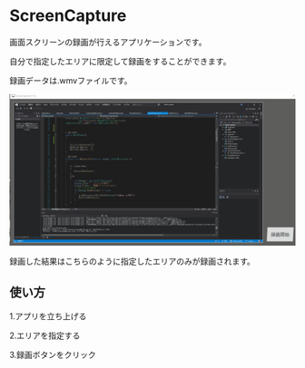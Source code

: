 # ScreenCapture
画面スクリーンの録画が行えるアプリケーションです。

自分で指定したエリアに限定して録画をすることができます。

録画データは.wmvファイルです。

![gif](https://github.com/Elsammit/ScreenCapture/blob/master/Sample/WriteRect3.gif)



録画した結果はこちらのように指定したエリアのみが録画されます。

## 使い方

1.アプリを立ち上げる

2.エリアを指定する

3.録画ボタンをクリック
